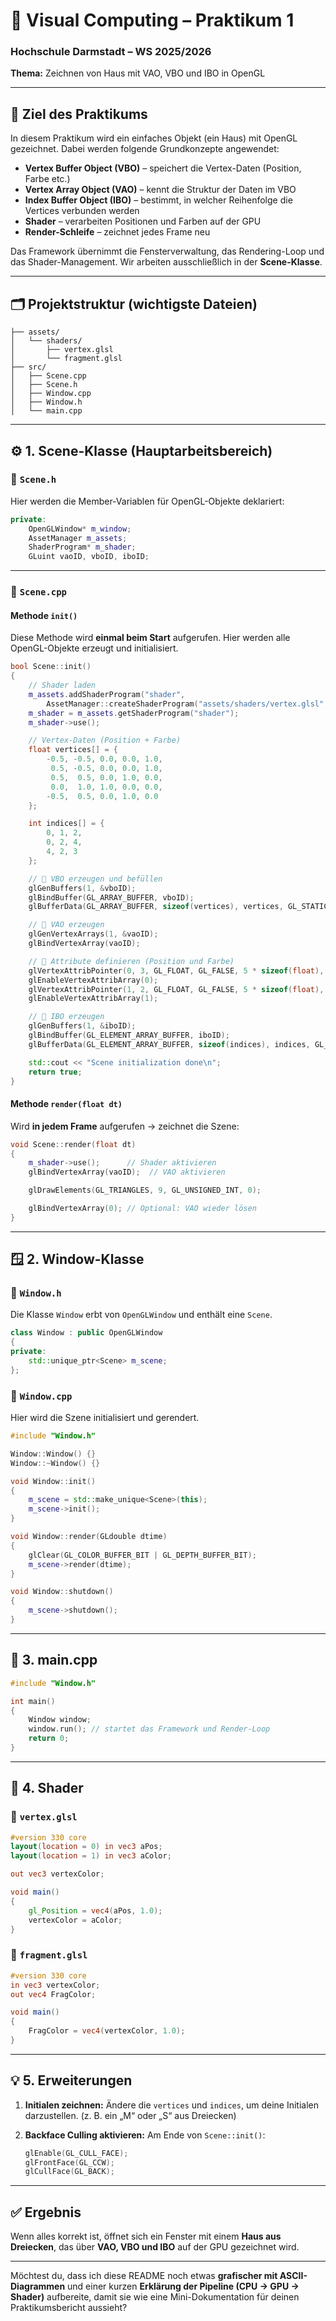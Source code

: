

# 🧱 Visual Computing – Praktikum 1

### Hochschule Darmstadt – WS 2025/2026

**Thema:** Zeichnen von  Haus mit VAO, VBO und IBO in OpenGL

---

## 🎯 Ziel des Praktikums

In diesem Praktikum wird ein einfaches Objekt (ein Haus) mit OpenGL gezeichnet.
Dabei werden folgende Grundkonzepte angewendet:

* **Vertex Buffer Object (VBO)** – speichert die Vertex-Daten (Position, Farbe etc.)
* **Vertex Array Object (VAO)** – kennt die Struktur der Daten im VBO
* **Index Buffer Object (IBO)** – bestimmt, in welcher Reihenfolge die Vertices verbunden werden
* **Shader** – verarbeiten Positionen und Farben auf der GPU
* **Render-Schleife** – zeichnet jedes Frame neu

Das Framework übernimmt die Fensterverwaltung, das Rendering-Loop und das Shader-Management.
Wir arbeiten ausschließlich in der **Scene-Klasse**.

---

## 🗂️ Projektstruktur (wichtigste Dateien)

```
├── assets/
│   └── shaders/
│       ├── vertex.glsl
│       └── fragment.glsl
├── src/
│   ├── Scene.cpp
│   ├── Scene.h
│   ├── Window.cpp
│   ├── Window.h
│   └── main.cpp
```

---

## ⚙️ 1. Scene-Klasse (Hauptarbeitsbereich)

### 📄 `Scene.h`

Hier werden die Member-Variablen für OpenGL-Objekte deklariert:

```cpp
private:
    OpenGLWindow* m_window;
    AssetManager m_assets;
    ShaderProgram* m_shader;
    GLuint vaoID, vboID, iboID;
```

---

### 📄 `Scene.cpp`

#### Methode `init()`

Diese Methode wird **einmal beim Start** aufgerufen.
Hier werden alle OpenGL-Objekte erzeugt und initialisiert.

```cpp
bool Scene::init()
{
    // Shader laden
    m_assets.addShaderProgram("shader",
        AssetManager::createShaderProgram("assets/shaders/vertex.glsl", "assets/shaders/fragment.glsl"));
    m_shader = m_assets.getShaderProgram("shader");
    m_shader->use();

    // Vertex-Daten (Position + Farbe)
    float vertices[] = {
        -0.5, -0.5, 0.0, 0.0, 1.0,
         0.5, -0.5, 0.0, 0.0, 1.0,
         0.5,  0.5, 0.0, 1.0, 0.0,
         0.0,  1.0, 1.0, 0.0, 0.0,
        -0.5,  0.5, 0.0, 1.0, 0.0
    };

    int indices[] = {
        0, 1, 2,
        0, 2, 4,
        4, 2, 3
    };

    // 🔹 VBO erzeugen und befüllen
    glGenBuffers(1, &vboID);
    glBindBuffer(GL_ARRAY_BUFFER, vboID);
    glBufferData(GL_ARRAY_BUFFER, sizeof(vertices), vertices, GL_STATIC_DRAW);

    // 🔹 VAO erzeugen
    glGenVertexArrays(1, &vaoID);
    glBindVertexArray(vaoID);

    // 🔹 Attribute definieren (Position und Farbe)
    glVertexAttribPointer(0, 3, GL_FLOAT, GL_FALSE, 5 * sizeof(float), (void*)0);
    glEnableVertexAttribArray(0);
    glVertexAttribPointer(1, 2, GL_FLOAT, GL_FALSE, 5 * sizeof(float), (void*)(3 * sizeof(float)));
    glEnableVertexAttribArray(1);

    // 🔹 IBO erzeugen
    glGenBuffers(1, &iboID);
    glBindBuffer(GL_ELEMENT_ARRAY_BUFFER, iboID);
    glBufferData(GL_ELEMENT_ARRAY_BUFFER, sizeof(indices), indices, GL_STATIC_DRAW);

    std::cout << "Scene initialization done\n";
    return true;
}
```

#### Methode `render(float dt)`

Wird **in jedem Frame** aufgerufen → zeichnet die Szene:

```cpp
void Scene::render(float dt)
{
    m_shader->use();      // Shader aktivieren
    glBindVertexArray(vaoID);  // VAO aktivieren

    glDrawElements(GL_TRIANGLES, 9, GL_UNSIGNED_INT, 0);

    glBindVertexArray(0); // Optional: VAO wieder lösen
}
```

---

## 🪟 2. Window-Klasse

### 📄 `Window.h`

Die Klasse `Window` erbt von `OpenGLWindow` und enthält eine `Scene`.

```cpp
class Window : public OpenGLWindow
{
private:
    std::unique_ptr<Scene> m_scene;
};
```

### 📄 `Window.cpp`

Hier wird die Szene initialisiert und gerendert.

```cpp
#include "Window.h"

Window::Window() {}
Window::~Window() {}

void Window::init()
{
    m_scene = std::make_unique<Scene>(this);
    m_scene->init();
}

void Window::render(GLdouble dtime)
{
    glClear(GL_COLOR_BUFFER_BIT | GL_DEPTH_BUFFER_BIT);
    m_scene->render(dtime);
}

void Window::shutdown()
{
    m_scene->shutdown();
}
```

---

## 🚀 3. main.cpp

```cpp
#include "Window.h"

int main()
{
    Window window;
    window.run(); // startet das Framework und Render-Loop
    return 0;
}
```

---

## 🧩 4. Shader

### 📄 `vertex.glsl`

```glsl
#version 330 core
layout(location = 0) in vec3 aPos;
layout(location = 1) in vec3 aColor;

out vec3 vertexColor;

void main()
{
    gl_Position = vec4(aPos, 1.0);
    vertexColor = aColor;
}
```

### 📄 `fragment.glsl`

```glsl
#version 330 core
in vec3 vertexColor;
out vec4 FragColor;

void main()
{
    FragColor = vec4(vertexColor, 1.0);
}
```

---

## 💡 5. Erweiterungen

1. **Initialen zeichnen:**
   Ändere die `vertices` und `indices`, um deine Initialen darzustellen.
   (z. B. ein „M“ oder „S“ aus Dreiecken)

2. **Backface Culling aktivieren:**
   Am Ende von `Scene::init()`:

   ```cpp
   glEnable(GL_CULL_FACE);
   glFrontFace(GL_CCW);
   glCullFace(GL_BACK);
   ```

---

## ✅ Ergebnis

Wenn alles korrekt ist, öffnet sich ein Fenster mit einem **Haus aus Dreiecken**, das über **VAO, VBO und IBO** auf der GPU gezeichnet wird.

---

Möchtest du, dass ich diese README noch etwas **grafischer mit ASCII-Diagrammen** und einer kurzen **Erklärung der Pipeline (CPU → GPU → Shader)** aufbereite, damit sie wie eine Mini-Dokumentation für deinen Praktikumsbericht aussieht?
